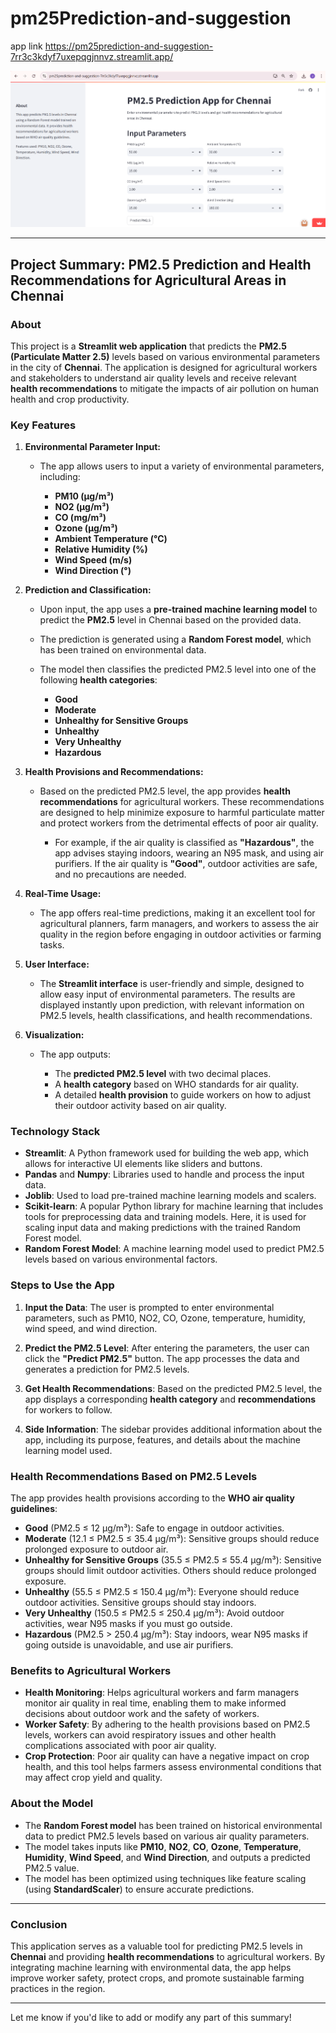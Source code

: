 # pm25Prediction-and-suggestion
app link
https://pm25prediction-and-suggestion-7rr3c3kdyf7uxepqgjnnvz.streamlit.app/

<img src="image.png" />

---

## **Project Summary: PM2.5 Prediction and Health Recommendations for Agricultural Areas in Chennai**

### **About**

This project is a **Streamlit web application** that predicts the **PM2.5 (Particulate Matter 2.5)** levels based on various environmental parameters in the city of **Chennai**. The application is designed for agricultural workers and stakeholders to understand air quality levels and receive relevant **health recommendations** to mitigate the impacts of air pollution on human health and crop productivity.

### **Key Features**

1. **Environmental Parameter Input:**

   * The app allows users to input a variety of environmental parameters, including:

     * **PM10 (µg/m³)**
     * **NO2 (µg/m³)**
     * **CO (mg/m³)**
     * **Ozone (µg/m³)**
     * **Ambient Temperature (°C)**
     * **Relative Humidity (%)**
     * **Wind Speed (m/s)**
     * **Wind Direction (°)**

2. **Prediction and Classification:**

   * Upon input, the app uses a **pre-trained machine learning model** to predict the **PM2.5** level in Chennai based on the provided data.
   * The prediction is generated using a **Random Forest model**, which has been trained on environmental data.
   * The model then classifies the predicted PM2.5 level into one of the following **health categories**:

     * **Good**
     * **Moderate**
     * **Unhealthy for Sensitive Groups**
     * **Unhealthy**
     * **Very Unhealthy**
     * **Hazardous**

3. **Health Provisions and Recommendations:**

   * Based on the predicted PM2.5 level, the app provides **health recommendations** for agricultural workers. These recommendations are designed to help minimize exposure to harmful particulate matter and protect workers from the detrimental effects of poor air quality.

     * For example, if the air quality is classified as **"Hazardous"**, the app advises staying indoors, wearing an N95 mask, and using air purifiers. If the air quality is **"Good"**, outdoor activities are safe, and no precautions are needed.

4. **Real-Time Usage:**

   * The app offers real-time predictions, making it an excellent tool for agricultural planners, farm managers, and workers to assess the air quality in the region before engaging in outdoor activities or farming tasks.

5. **User Interface:**

   * The **Streamlit interface** is user-friendly and simple, designed to allow easy input of environmental parameters. The results are displayed instantly upon prediction, with relevant information on PM2.5 levels, health classifications, and health recommendations.

6. **Visualization:**

   * The app outputs:

     * The **predicted PM2.5 level** with two decimal places.
     * A **health category** based on WHO standards for air quality.
     * A detailed **health provision** to guide workers on how to adjust their outdoor activity based on air quality.

### **Technology Stack**

* **Streamlit**: A Python framework used for building the web app, which allows for interactive UI elements like sliders and buttons.
* **Pandas** and **Numpy**: Libraries used to handle and process the input data.
* **Joblib**: Used to load pre-trained machine learning models and scalers.
* **Scikit-learn**: A popular Python library for machine learning that includes tools for preprocessing data and training models. Here, it is used for scaling input data and making predictions with the trained Random Forest model.
* **Random Forest Model**: A machine learning model used to predict PM2.5 levels based on various environmental factors.

### **Steps to Use the App**

1. **Input the Data**: The user is prompted to enter environmental parameters, such as PM10, NO2, CO, Ozone, temperature, humidity, wind speed, and wind direction.

2. **Predict the PM2.5 Level**: After entering the parameters, the user can click the **"Predict PM2.5"** button. The app processes the data and generates a prediction for PM2.5 levels.

3. **Get Health Recommendations**: Based on the predicted PM2.5 level, the app displays a corresponding **health category** and **recommendations** for workers to follow.

4. **Side Information**: The sidebar provides additional information about the app, including its purpose, features, and details about the machine learning model used.

### **Health Recommendations Based on PM2.5 Levels**

The app provides health provisions according to the **WHO air quality guidelines**:

* **Good** (PM2.5 ≤ 12 µg/m³): Safe to engage in outdoor activities.
* **Moderate** (12.1 ≤ PM2.5 ≤ 35.4 µg/m³): Sensitive groups should reduce prolonged exposure to outdoor air.
* **Unhealthy for Sensitive Groups** (35.5 ≤ PM2.5 ≤ 55.4 µg/m³): Sensitive groups should limit outdoor activities. Others should reduce prolonged exposure.
* **Unhealthy** (55.5 ≤ PM2.5 ≤ 150.4 µg/m³): Everyone should reduce outdoor activities. Sensitive groups should stay indoors.
* **Very Unhealthy** (150.5 ≤ PM2.5 ≤ 250.4 µg/m³): Avoid outdoor activities, wear N95 masks if you must go outside.
* **Hazardous** (PM2.5 > 250.4 µg/m³): Stay indoors, wear N95 masks if going outside is unavoidable, and use air purifiers.

### **Benefits to Agricultural Workers**

* **Health Monitoring**: Helps agricultural workers and farm managers monitor air quality in real time, enabling them to make informed decisions about outdoor work and the safety of workers.
* **Worker Safety**: By adhering to the health provisions based on PM2.5 levels, workers can avoid respiratory issues and other health complications associated with poor air quality.
* **Crop Protection**: Poor air quality can have a negative impact on crop health, and this tool helps farmers assess environmental conditions that may affect crop yield and quality.

### **About the Model**

* The **Random Forest model** has been trained on historical environmental data to predict PM2.5 levels based on various air quality parameters.
* The model takes inputs like **PM10**, **NO2**, **CO**, **Ozone**, **Temperature**, **Humidity**, **Wind Speed**, and **Wind Direction**, and outputs a predicted PM2.5 value.
* The model has been optimized using techniques like feature scaling (using **StandardScaler**) to ensure accurate predictions.

---

### **Conclusion**

This application serves as a valuable tool for predicting PM2.5 levels in **Chennai** and providing **health recommendations** to agricultural workers. By integrating machine learning with environmental data, the app helps improve worker safety, protect crops, and promote sustainable farming practices in the region.

---

Let me know if you'd like to add or modify any part of this summary!

